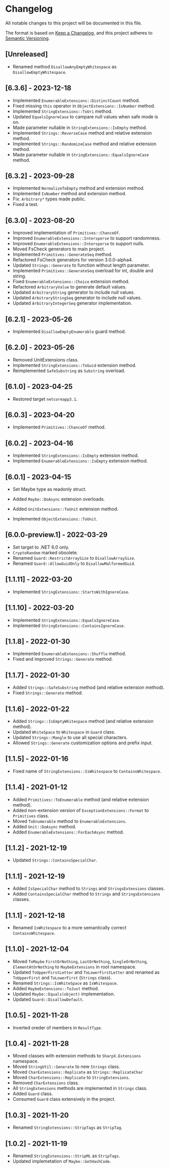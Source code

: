 # Changelog

All notable changes to this project will be documented in this file.

The format is based on [Keep a Changelog](https://keepachangelog.com/en/1.0.0/),
and this project adheres to [Semantic Versioning](https://semver.org/spec/v2.0.0.html).

## [Unreleased]

- Renamed method `DisallowAnyEmptyWhitespace` as `DisallowEmptyWhitespace`.

## [6.3.6] - 2023-12-18

- Implemented `EnumerableExtensions::DistinctCount` method.
- Fixed missing `this` operator in `ObjectExtensions::IsNumber` method.
- Implemented `StringExtensions::ToUri` method.
- Updated `EqualsIgnoreCase` to campare null values when safe mode is on.
- Made parameter nullable in `StringExtensions::IsEmpty` method.
- Implemented `Strings::ReverseCase` method and relative extension method.
- Implemented `Strings::RandomizeCase` method and relative extension method.
- Made parameter nullable in `StringExtensions::EqualsIgnoreCase` method.

## [6.3.2] - 2023-09-28

- Implemented `NormalizeToEmpty` method and extension method.
- Implemented `IsNumber` method and extension method.
- Fix: `Arbitrary*` types made public.
- Fixed a test.

## [6.3.0] - 2023-08-20

- Improved implementation of `Primitives::ChanceOf`.
- Improved `EnumerableExtensions::Intersperse` to support randomness.
- Improved `EnumerableExtensions::Intersperse` to support nulls.
- Moved FsCheck generators to main project.
- Implemented `Primitives::GenerateSeq` method.
- Refactored FsCheck generators for version 3.0.0-alpha4.
- Updated `Strings::Generate` to function without length parameter.
- Implemented `Primitives::GenerateSeq` overload for int, double and string.
- Fixed `EnumerableExtensions::Choice` extension method.
- Refactored `ArbitraryValue` to generate default values.
- Updated `ArbitraryString` generator to include null values.
- Updated `ArbitraryStringSeq` generator to include null values.
- Updated `ArbitraryIntegerSeq` generator implementation.

## [6.2.1] - 2023-05-26

- Implemented `DisallowEmptyEnumerable` guard method.

## [6.2.0] - 2023-05-26

- Removed UnitExtensions class.
- Implemented `StringExtensions::ToGuid` extension method.
- Reimplemented `SafeSubstring` as `Substring` overload.

## [6.1.0] - 2023-04-25

- Restored target `netcoreapp3.1`.

## [6.0.3] - 2023-04-20

- Implemented `Primitives::ChanceOf` method.

## [6.0.2] - 2023-04-16

- Implemented `StringExtensions::IsEmpty` extension method.
- Implemented `EnumerableExtensions::IsEmpty` extension method.

## [6.0.1] - 2023-04-15

- Set Maybe type as readonly struct.
- Added `Maybe::DoAsync` extension overloads.
- Added `UnitExtensions::ToUnit` extension method.

- Implemented `ObjectExtensions::ToUnit`.

## [6.0.0-preview.1] - 2022-03-29

- Set target to .NET 6.0 only.
- `CryptoRandom` marked obsolete.
- Renamed `Guard::RestrictArraySize` to `DisallowArraySize`.
- Renamed `Guard::AllowGuidOnly` to `DisallowMalformedGuid`.

## [1.1.11] - 2022-03-20

- Implemented `StringExtensions::StartsWithIgnoreCase`.

## [1.1.10] - 2022-03-20

- Implemented `StringExtensions::EqualsIgnoreCase`.
- Implemented `StringExtensions::ContainsIgnoreCase`.

## [1.1.8] - 2022-01-30

- Implemented `EnumerableExtensions::Shuffle` method.
- Fixed and improved `Strings::Generate` method.

## [1.1.7] - 2022-01-30

- Added `Strings::SafeSubstring` method (and relative extension method).
- Fixed `Strings::Generate` method.

## [1.1.6] - 2022-01-22

- Added `Strings::IsEmptyWhitespace` method (and relative extension method).
- Updated `WhiteSpace` to `Whitespace` in `Guard` class.
- Updated `Strings::Mangle` to use all special characters.
- Allowed `Strings::Generate` customization options and prefix input.

## [1.1.5] - 2022-01-16

- Fixed name of `StringExtensions::IsWhitespace` to `ContainsWhitespace`.

## [1.1.4] - 2021-01-12

- Added `Primitives::ToEnumerable` method (and relative extension method).
- Added non-extension version of `ExceptionExtensions::Format` to `Primitives` class.
- Moved `ToEnumerable` method to `EnumerableExtensions`.
- Added `Unit::DoAsync` method.
- Added `EnumerableExtensions::ForEachAsync` method.

## [1.1.2] - 2021-12-19

- Updated `Strings::ContainsSpecialChar`.

## [1.1.1] - 2021-12-19

- Added `IsSpecialChar` method to `Strings` and `StringsExtensions` classes.
- Added `ContainsSpecialChar` method to `Strings` and `StringsExtensions` classes.

## [1.1.1] - 2021-12-18

- Renamed `IsWhitespace` to a more semantically correct `ContainsWhitespace`.

## [1.1.0] - 2021-12-04

- Moved `ToMaybe` `FirstOrNothing`, `LastOrNothing`, `SingleOrNothing`, `ElementAtOrNothing` to `MaybeExtensions` in root namespace.
- Updated `ToUpperFirstLetter` and `ToLowerFirstLetter` and renamed as `ToUpperFirst` and `ToLowerFirst` (`Strings` class).
- Renamed `Strings::IsWhiteSpace` as `IsWhitespace`.
- Added `MaybeExtensions::ToJust` method.
- Updated `Maybe::Equals(object)` implementation.
- Updated `Guard::DisallowDefault`.

## [1.0.5] - 2021-11-28

- Inverted oreder of members in `ResultType`.

## [1.0.4] - 2021-11-28

- Moved classes with extension methods to `SharpX.Extensions` namespace.
- Moved `StringUtil::Generate` to new `Strings` class.
- Moved `CharExtensions::Replicate` as `Strings::ReplicateChar`
- Moved `CharExtensions::Replicate` to `StringExtensions`.
- Removed `CharExtensions` class.
- All `StringExtensions` methods are implemented in `Strings` class.
- Added `Guard` class.
- Consumed `Guard` class extensively in the project.

## [1.0.3] - 2021-11-20

- Renamed `StringExtensions::StripTags` as `StripTag`.

## [1.0.2] - 2021-11-19

- Renamed `StringExtensions::StripML` as `StripTags`.
- Updated implemetation of `Maybe::GetHashCode`.

